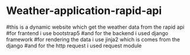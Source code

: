 # Weather-application-rapid-api
#this is a dynamic website which get the weather data from the rapid api
#for frantend i use bootstrap5
#and for the backend i used django framework
#for rendering the data i use jinja2 which is comes from the django
#and for the http request i used request module

